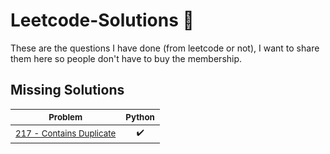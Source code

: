 # Leetcode-Solutions  🚀
These are the questions I have done (from leetcode or not), I want to share them here so people don't have to buy the membership.

## Missing Solutions


<sub>Problem</sub> | <sub>Python</sub> 
---- | ---- 
<sub>[217 - Contains Duplicate](https://leetcode.com/problems/contains-duplicate/)</sub> | <sub><div align='center'>✔️</div></sub> 
